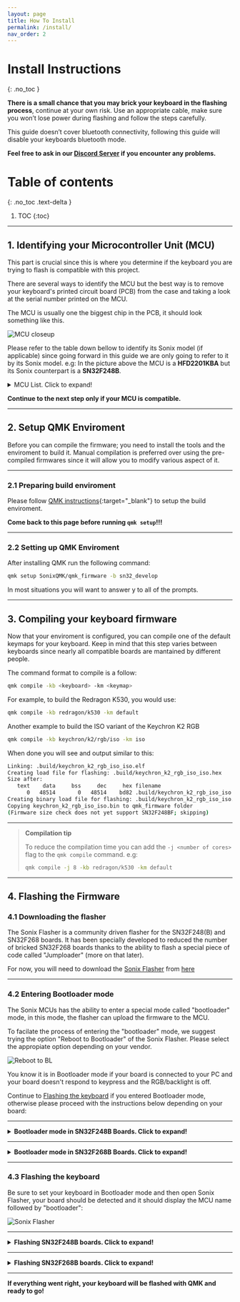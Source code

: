 ```yaml
---
layout: page
title: How To Install
permalink: /install/
nav_order: 2
---
```


# Install Instructions
{: .no_toc }

**There is a small chance that you may brick your keyboard in the flashing process**, continue at your own risk. Use an appropriate cable, make sure you won’t lose power during flashing and follow the steps carefully.

This guide doesn’t cover bluetooth connectivity, following this guide will disable your keyboards bluetooth mode.

**Feel free to ask in our [Discord Server](https://discord.gg/8XqzfBknfC) if you encounter any problems.**

# Table of contents
{: .no_toc .text-delta }

1. TOC
{:toc}

---

## 1. Identifying your Microcontroller Unit (MCU)

This part is crucial since this is where you determine if the keyboard you are trying to flash is compatible with this project.

There are several ways to identify the MCU but the best way is to remove your keyboard's printed circuit board (PCB) from the case and taking a look at the serial number printed on the MCU.

The MCU is usually one the biggest chip in the PCB, it should look something like this.

![MCU closeup]({{site.baseurl}}/assets/images/mcu_closeup.jpg)

Please refer to the table down bellow to identify its Sonix model (if applicable) since going forward in this guide we are only going to refer to it by its Sonix model.
e.g: In the picture above the MCU is a **HFD2201KBA** but its Sonix counterpart is a **SN32F248B**.

<details>
  <summary>MCU List. Click to expand!</summary>
  {% include table.html data=site.data.mcus %}
</details>

**Continue to the next step only if your MCU is compatible.**

---

## 2. Setup QMK Enviroment

Before you can compile the firmware; you need to install the tools and the enviroment to build it. Manual compilation is preferred over using the pre-compiled firmwares since it will allow you to modify various aspect of it.

---

### 2.1 Preparing build enviroment 

Please follow [QMK instructions](https://docs.qmk.fm/#/newbs_getting_started?id=setting-up-your-qmk-environment){:target="_blank"} to setup the build enviroment.

**Come back to this page before running `qmk setup`!!!**

---

### 2.2 Setting up QMK Enviroment

After installing QMK run the following command:

```bash 
qmk setup SonixQMK/qmk_firmware -b sn32_develop
```

In most situations you will want to answer y to all of the prompts.

---

## 3. Compiling your keyboard firmware

Now that your enviroment is configured, you can compile one of the default keymaps for your keyboard. Keep in mind that this step varies between keyboards since nearly all compatible boards are mantained by different people.

The command format to compile is a follow:
```bash 
qmk compile -kb <keyboard> -km <keymap>
```

For example, to build the Redragon K530, you would use:
```bash 
qmk compile -kb redragon/k530 -km default
```

Another example to build the ISO variant of the Keychron K2 RGB
```bash 
qmk compile -kb keychron/k2/rgb/iso -km iso
```

When done you will see and output similar to this:
```bash 
Linking: .build/keychron_k2_rgb_iso_iso.elf                                                         [OK]
Creating load file for flashing: .build/keychron_k2_rgb_iso_iso.hex                                 [OK]
Size after:
   text    data     bss     dec     hex filename
      0   48514       0   48514    bd82 .build/keychron_k2_rgb_iso_iso.hex
Creating binary load file for flashing: .build/keychron_k2_rgb_iso_iso.bin                          [OK]
Copying keychron_k2_rgb_iso_iso.bin to qmk_firmware folder                                          [OK]
(Firmware size check does not yet support SN32F248BF; skipping)
```

---

>**Compilation tip**
>
>To reduce the compilation time you can add the `-j <number of cores>` flag to the `qmk compile` command. e.g:
>```bash
>qmk compile -j 8 -kb redragon/k530 -km default
>```


---

## 4. Flashing the Firmware

### 4.1 Downloading the flasher

The Sonix Flasher is a community driven flasher for the SN32F248(B) and SN32F268 boards. It has been specially developed to reduced the number of bricked SN32F268 boards thanks to the ability to flash a special piece of code called "Jumploader" (more on that later). 

For now, you will need to download the [Sonix Flasher](https://github.com/SonixQMK/sonix-flasher/) from [here](https://github.com/SonixQMK/sonix-flasher/releases/latest)

---

### 4.2 Entering Bootloader mode

The Sonix MCUs has the ability to enter a special mode called "bootloader" mode, in this mode, the flasher can upload the firmware to the MCU.

To facilate the process of entering the "bootloader" mode, we suggest trying the option "Reboot to Bootloader" of the Sonix Flasher. Please select the appropiate option depending on your vendor.

![Reboot to BL]({{site.baseurl}}/assets/images/reboot_2_bl.jpg)

You know it is in Bootloader mode if your board is connected to your PC and your board doesn't respond to keypress and the RGB/backlight is off. 

Continue to [Flashing the keyboard](#43-flashing-the-keyboard) if you entered Bootloader mode, otherwise please proceed with the instructions below depending on your board:

---

<Details markdown="block">
<summary><b> Bootloader mode in SN32F248B Boards. Click to expand! </b></summary>

The Sonix SN32F248B can be put in Bootloader mode by shorting the "BOOT" pin to ground (GND) before powering the board.

The BOOT pin is located at pin 3 (see picture bellow), you will need to short this pin with GND, for example the USB connector housing.

![BOOT pin 248b]({{site.baseurl}}/assets/images/boot_pin248b.jpg)

Grab a piece of wire and try to place one end on the BOOT pin and the other end on GND, and with a little help of someone, try to connect the board using its USB cable to your computer. 

You know it is in Bootloader mode if your board is connected to your PC and your board doesn't respond to keypress and the RGB/backlight is off.

---

>**Bootloader tip**
>
>On certain boards, the manufacturer could place two test pads that are connected to BOOT and GND so it can be easier to put the board in Bootloader mode. For example, Keychron boards usually have these two pads bellow the spacebar so they can be shorted using a pair of tweezer.
>
><Details markdown="block">
><summary>Keychron Testpads</summary>
>![Test pads Keychron]({{site.baseurl}}/assets/images/boot_pin_keychron.jpg)
></Details>
>
>It is not always a given that these pads are accesible, be sure to ask us in our [discord server](https://discord.gg/8XqzfBknfC) if you have any doubts.

</Details>

---

<Details markdown="block">
<summary><b> Bootloader mode in SN32F268B Boards. Click to expand! </b></summary>

The Sonix SN32F268 can be put in Bootloader mode by shorting the "BOOT" pin to ground (GND) before powering the board.

The BOOT pin is located at pin 25 (see picture bellow), you will need to short this pin with GND, for example the USB connector housing.

![Bootloader pin 248b]({{site.baseurl}}/assets/images/boot_pin268.png)

Grab a piece of wire and try to place one end on the BOOT pin and the other end on GND, and with a little help of someone, try to connect the board using its USB cable to your computer. 

You know it is in Bootloader mode if your board is connected to your PC and your board doesn't respond to keypress and the RGB/backlight is off.

</Details>

---

### 4.3 Flashing the keyboard

Be sure to set your keyboard in Bootloader mode and then open Sonix Flasher, your board should be detected and it should display the MCU name followed by "bootloader":

![Sonix Flasher]({{site.baseurl}}/assets/images/sonix_flasher_device.jpg)

---

<Details markdown="block">
<summary><b> Flashing SN32F248B boards. Click to expand!  </b></summary>

Confirm that:
- The SN32F24x radio button is selected
- Your board is selected from the dropdown list
- The qmk offset is set to "0x00"

![Flashing 24x]({{site.baseurl}}/assets/images/sonix_flasher_248b.jpg)

Press the "Flash QMK..." button:

![Flash Button 24x]({{site.baseurl}}/assets/images/sonix_flasher_248b_button.jpg)

Select the *.bin that you built previously (it will be located at "qmk_firmware/.build" ) and hit "Open". **The moment you press this button it will start to flash**

![Select fw]({{site.baseurl}}/assets/images/sonix_flasher_248b_file.jpg)

</Details>

---

<Details markdown="block">
<summary><b> Flashing SN32F268B boards. Click to expand! </b></summary>
TODO...

In the meantime, follow CalcProgrammer1's [video guide](https://www.youtube.com/watch?v=aUiKHdI5Vk8)
</Details>

---

**If everything went right, your keyboard will be flashed with QMK and ready to go!**
